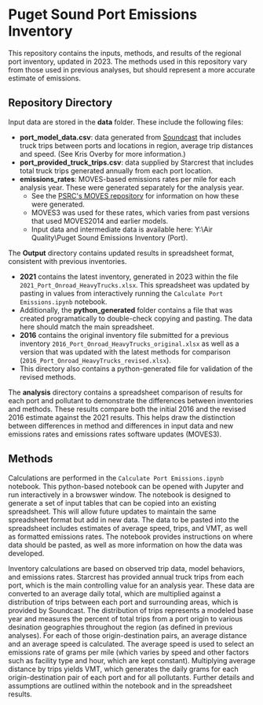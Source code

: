 # Puget Sound Port Emissions Inventory 
This repository contains the inputs, methods, and results of the regional port inventory, updated in 2023. 
The methods used in this repository vary from those used in previous analyses, but should represent a more accurate estimate of emissions.

## Repository Directory
Input data are stored in the **data** folder. These include the following files:
- **port_model_data.csv**: data generated from [Soundcast](https://github.com/psrc/soundcast) that includes truck trips between ports and locations in region, average trip distances and speed. (See Kris Overby for more information.)
- **port_provided_truck_trips.csv**: data supplied by Starcrest that includes total truck trips generated annually from each port location.
- **emissions_rates**: MOVES-based emissions rates per mile for each analysis year. These were generated separately for the analysis year.
    - See the [PSRC's MOVES repository](https://github.com/psrc/travel-modeling/tree/master/air_quality/moves) for information on how these were generated.
    - MOVES3 was used for these rates, which varies from past versions that used MOVES2014 and earlier models.
    - Input data and intermediate data is available here: Y:\Air Quality\Puget Sound Emissions Inventory (Port).

The **Output** directory contains updated results in spreadsheet format, consistent with previous inventories. 
- **2021** contains the latest inventory, generated in 2023 within the file `2021_Port_Onroad_HeavyTrucks.xlsx`. This spreadsheet was updated by pasting in values from interactively running the `Calculate Port Emissions.ipynb` notebook.
- Additionally, the **python_generated** folder contains a file that was created programatically to double-check copying and pasting. The data here should match the main spreadsheet.
- **2016** contains the original inventory file submitted for a previous inventory `2016_Port_Onroad_HeavyTrucks_original.xlsx` as well as a version that was updated with the latest methods for comparison (`2016_Port_Onroad_HeavyTrucks_revised.xlsx`).
- This directory also contains a python-generated file for validation of the revised methods.

The **analysis** directory contains a spreadsheet comparison of results for each port and pollutant to demonstrate the differences between inventories and methods. 
These results compare both the initial 2016 and the revised 2016 estimate against the 2021 results. This helps draw the distinction between differences
in method and differences in input data and new emissions rates and emissions rates software updates (MOVES3). 

## Methods
Calculations are performed in the `Calculate Port Emissions.ipynb` notebook. This python-based notebook can be opened with Jupyter and run interactively in a browswer window. 
The notebook is designed to generate a set of input tables that can be copied into an existing spreadsheet. This will allow future updates to maintain the same spreadsheet format but add in new data. 
The data to be pasted into the spreadsheet includes estimates of average speed, trips, and VMT, as well as formatted emissions rates. The notebook provides instructions on where data should be pasted,
as well as more information on how the data was developed. 

Inventory calculations are based on observed trip data, model behaviors, and emissions rates. Starcrest has provided annual truck trips from each port, which is the main controlling 
value for an analysis year. These data are converted to an average daily total, which are multiplied against a distribution of trips between each port and surrounding areas, 
which is provided by Soundcast. The distribution of trips represents a modeled base year and measures the percent of total trips from a port origin to various desination geographies
throughout the region (as defined in previous analyses). For each of those origin-destination pairs, an average distance and an average speed is calculated. The average speed is used to 
select an emissions rate of grams per mile (which varies by speed and other factors such as facility type and hour, which are kept constant). Multiplying average distance by trips yields VMT, which
generates the daily grams for each origin-destination pair of each port and for all pollutants. Further details and assumptions are outlined within the notebook and in the spreadsheet results. 
